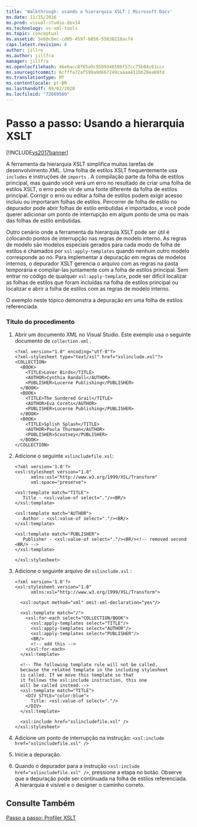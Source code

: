 ```yaml
---
title: 'Walkthrough: usando a hierarquia XSLT | Microsoft Docs'
ms.date: 11/15/2016
ms.prod: visual-studio-dev14
ms.technology: vs-xml-tools
ms.topic: conceptual
ms.assetid: 5e60c8ec-cd05-4597-b856-55038218acf4
caps.latest.revision: 8
author: jillre
ms.author: jillfra
manager: jillfra
ms.openlocfilehash: 46e6acc8f65a9c9589348508f57cc75b04c61ccc
ms.sourcegitcommit: 6cfffa72af599a9d667249caaaa411bb28ea69fd
ms.translationtype: MT
ms.contentlocale: pt-BR
ms.lasthandoff: 09/02/2020
ms.locfileid: "72669560"
---
```

# <a name="walkthrough-using-xslt-hierarchy"></a>Passo a passo: Usando a hierarquia XSLT
[!INCLUDE[vs2017banner](../includes/vs2017banner.md)]

A ferramenta da hierarquia XSLT simplifica muitas tarefas de desenvolvimento XML. Uma folha de estilos XSLT frequentemente usa `includes` e instruções de `imports` . A compilação parte da folha de estilos principal, mas quando você verá um erro no resultado de criar uma folha de estilos XSLT, o erro pode vir de uma fonte diferente da folha de estilos principal. Corrigir o erro ou editar a folha de estilos podem exigir acesso incluiu ou importaram folhas de estilos. Percorrer de folha de estilo no depurador pode abrir folhas de estilo embutidas e importados, e você pode querer adicionar um ponto de interrupção em algum ponto de uma ou mais das folhas de estilo embutidas.

 Outro cenário onde a ferramenta da hierarquia XSLT pode ser útil é colocando pontos de interrupção nas regras de modelo interno. As regras de modelo são modelos especiais gerados para cada modo de folha de estilos e chamados por `xsl:apply-templates` quando nenhum outro modelo corresponde ao nó. Para implementar a depuração em regras de modelos internos, o depurador XSLT gerencia o arquivo com as regras na pasta temporária e compilar-las juntamente com a folha de estilos principal. Sem entrar no código de qualquer `xsl:apply-template`, pode ser difícil localizar as folhas de estilos que foram incluídas na folha de estilos principal ou localizar e abrir a folha de estilos com as regras de modelo interno.

 O exemplo neste tópico demonstra a depuração em uma folha de estilos referenciada.

### <a name="procedure-title"></a>Título do procedimento

1. Abrir um documento XML no Visual Studio. Este exemplo usa o seguinte documento de `collection.xml` .

    ```
    <?xml version="1.0" encoding="utf-8"?>
    <?xml-stylesheet type="text/xsl" href="xslinclude.xsl"?>
    <COLLECTION>
      <BOOK>
        <TITLE>Lover Birds</TITLE>
        <AUTHOR>Cynthia Randall</AUTHOR>
        <PUBLISHER>Lucerne Publishing</PUBLISHER>
      </BOOK>
      <BOOK>
        <TITLE>The Sundered Grail</TITLE>
        <AUTHOR>Eva Corets</AUTHOR>
        <PUBLISHER>Lucerne Publishing</PUBLISHER>
      </BOOK>
      <BOOK>
        <TITLE>Splish Splash</TITLE>
        <AUTHOR>Paula Thurman</AUTHOR>
        <PUBLISHER>Scootney</PUBLISHER>
      </BOOK>
    </COLLECTION>
    ```

2. Adicione o seguinte `xslincludefile.xsl`:

    ```
    <?xml version='1.0'?>
    <xsl:stylesheet version="1.0"
          xmlns:xsl="http://www.w3.org/1999/XSL/Transform"
          xml:space="preserve">

    <xsl:template match="TITLE">
       Title - <xsl:value-of select="."/><BR/>
    </xsl:template>

    <xsl:template match="AUTHOR">
       Author - <xsl:value-of select="."/><BR/>
    </xsl:template>

    <xsl:template match="PUBLISHER">
       Publisher - <xsl:value-of select="."/><BR/><!-- removed second <BR/> -->
    </xsl:template>

    </xsl:stylesheet>
    ```

3. Adicione o seguinte arquivo de `xslinclude.xsl` :

    ```
    <?xml version='1.0'?>
    <xsl:stylesheet version="1.0"
          xmlns:xsl="http://www.w3.org/1999/XSL/Transform">

      <xsl:output method="xml" omit-xml-declaration="yes"/>

      <xsl:template match="/">
        <xsl:for-each select="COLLECTION/BOOK">
          <xsl:apply-templates select="TITLE"/>
          <xsl:apply-templates select="AUTHOR"/>
          <xsl:apply-templates select="PUBLISHER"/>
          <BR/>
          <!-- add this -->
        </xsl:for-each>
      </xsl:template>

      <!-- The following template rule will not be called,
      because the related template in the including stylesheet
      is called. If we move this template so that
      it follows the xsl:include instruction, this one
      will be called instead.-->
      <xsl:template match="TITLE">
        <DIV STYLE="color:blue">
          Title: <xsl:value-of select="."/>
        </DIV>
      </xsl:template>

      <xsl:include href="xslincludefile.xsl" />
    </xsl:stylesheet>
    ```

4. Adicione um ponto de interrupção na instrução: `<xsl:include href="xslincludefile.xsl" />`

5. Inicie a depuração.

6. Quando o depurador para a instrução `<xsl:include href="xslincludefile.xsl" />`, pressione a etapa no botão. Observe que a depuração pode ser continuada na folha de estilos referenciada. A hierarquia é visível e o designer o caminho correto.

## <a name="see-also"></a>Consulte Também
 [Passo a passo: Profiler XSLT](../xml-tools/walkthrough-xslt-profiler.md)
